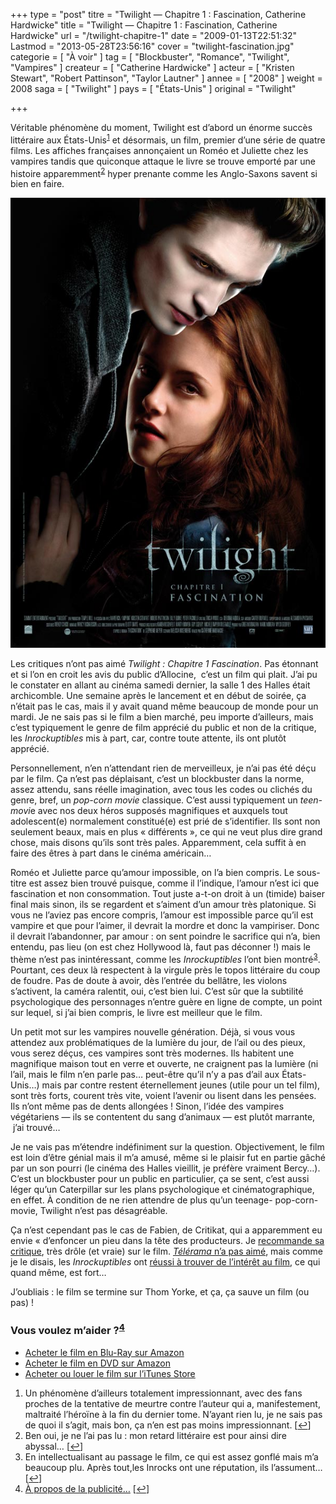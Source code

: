 +++
type = "post"
titre = "Twilight — Chapitre 1 : Fascination, Catherine Hardwicke"
title = "Twilight — Chapitre 1 : Fascination, Catherine Hardwicke"
url = "/twilight-chapitre-1"
date = "2009-01-13T22:51:32"
Lastmod = "2013-05-28T23:56:16"
cover = "twilight-fascination.jpg"
categorie = [ "À voir" ]
tag = [ "Blockbuster", "Romance", "Twilight", "Vampires" ]
createur = [ "Catherine Hardwicke" ]
acteur = [ "Kristen Stewart", "Robert Pattinson", "Taylor Lautner" ]
annee = [ "2008" ]
weight = 2008
saga = [ "Twilight" ]
pays = [ "États-Unis" ]
original = "Twilight"

+++

<p>Véritable phénomène du moment, Twilight est d&rsquo;abord un énorme succès littéraire aux États-Unis<sup><a href="#footnote_0_1090" id="identifier_0_1090" class="footnote-link footnote-identifier-link" title="Un ph&eacute;nom&egrave;ne d&rsquo;ailleurs totalement impressionnant, avec des fans proches de la tentative de meurtre contre l&rsquo;auteur qui a, manifestement, maltrait&eacute; l&rsquo;h&eacute;ro&iuml;ne &agrave; la fin du dernier tome. N&rsquo;ayant rien lu, je ne sais pas de quoi il s&rsquo;agit, mais bon, &ccedil;a n&rsquo;en est pas moins impressionnant.">1</a></sup> et désormais, un film, premier d&rsquo;une série de quatre films. Les affiches françaises annonçaient un Roméo et Juliette chez les vampires tandis que quiconque attaque le livre se trouve emporté par une histoire apparemment<sup><a href="#footnote_1_1090" id="identifier_1_1090" class="footnote-link footnote-identifier-link" title="Ben oui, je ne l&rsquo;ai pas lu : mon retard litt&eacute;raire est pour ainsi dire abyssal&hellip;">2</a></sup> hyper prenante comme les Anglo-Saxons savent si bien en faire.</p>
<p style="text-align: center;"><a href="http://www.allocine.fr/film/fichefilm_gen_cfilm=131377.html"><img class="alignnone size-full wp-image-1091" title="19031254" src="19031254.jpg" alt="19031254" width="540" height="720" /></a></p>
<p>Les critiques n&rsquo;ont pas aimé <em>Twilight : Chapitre 1 Fascination</em>. Pas étonnant et si l&rsquo;on en croit les avis du public d&rsquo;Allocine,  c&rsquo;est un film qui plait. J&rsquo;ai pu le constater en allant au cinéma samedi dernier, la salle 1 des Halles était archicomble. Une semaine après le lancement et en début de soirée, ça n&rsquo;était pas le cas, mais il y avait quand même beaucoup de monde pour un mardi. Je ne sais pas si le film a bien marché, peu importe d&rsquo;ailleurs, mais c&rsquo;est typiquement le genre de film apprécié du public et non de la critique, les <em>Inrockuptibles</em> mis à part, car, contre toute attente, ils ont plutôt apprécié.</p>
<p>Personnellement, n&rsquo;en n&rsquo;attendant rien de merveilleux, je n&rsquo;ai pas été déçu par le film. Ça n&rsquo;est pas déplaisant, c&rsquo;est un blockbuster dans la norme, assez attendu, sans réelle imagination, avec tous les codes ou clichés du genre, bref, un <em>pop-corn movie</em> classique. C&rsquo;est aussi typiquement un <em>teen-movi</em>e avec nos deux héros supposés magnifiques et auxquels tout adolescent(e) normalement constitué(e) est prié de s&rsquo;identifier. Ils sont non seulement beaux, mais en plus &laquo;&nbsp;différents&nbsp;&raquo;, ce qui ne veut plus dire grand chose, mais disons qu&rsquo;ils sont très pales. Apparemment, cela suffit à en faire des êtres à part dans le cinéma américain&#8230;</p>
<p>Roméo et Juliette parce qu&rsquo;amour impossible, on l&rsquo;a bien compris. Le sous-titre est assez bien trouvé puisque, comme il l&rsquo;indique, l&rsquo;amour n&rsquo;est ici que fascination et non consommation. Tout juste a-t-on droit à un (timide) baiser final mais sinon, ils se regardent et s&rsquo;aiment d&rsquo;un amour très platonique. Si vous ne l&rsquo;aviez pas encore compris, l&rsquo;amour est impossible parce qu&rsquo;il est vampire et que pour l&rsquo;aimer, il devrait la mordre et donc la vampiriser. Donc il devrait l&rsquo;abandonner, par amour : on sent poindre le sacrifice qui n&rsquo;a, bien entendu, pas lieu (on est chez Hollywood là, faut pas déconner !) mais le thème n&rsquo;est pas inintéressant, comme les <em>Inrockuptibles</em> l&rsquo;ont bien montré<sup><a href="#footnote_2_1090" id="identifier_2_1090" class="footnote-link footnote-identifier-link" title="En intellectualisant au passage le film, ce qui est assez gonfl&eacute; mais m&rsquo;a beaucoup plu. Apr&egrave;s tout,les Inrocks ont une r&eacute;putation, ils l&rsquo;assument&hellip;">3</a></sup>. Pourtant, ces deux là respectent à la virgule près le topos littéraire du coup de foudre. Pas de doute à avoir, dès l&rsquo;entrée du bellâtre, les violons s&rsquo;activent, la caméra ralentit, oui, c&rsquo;est bien lui. C&rsquo;est sûr que la subtilité psychologique des personnages n&rsquo;entre guère en ligne de compte, un point sur lequel, si j&rsquo;ai bien compris, le livre est meilleur que le film.</p>
<p>Un petit mot sur les vampires nouvelle génération. Déjà, si vous vous attendez aux problématiques de la lumière du jour, de l&rsquo;ail ou des pieux, vous serez déçus, ces vampires sont très modernes. Ils habitent une magnifique maison tout en verre et ouverte, ne craignent pas la lumière (ni l&rsquo;ail, mais le film n&rsquo;en parle pas&#8230; peut-être qu&rsquo;il n&rsquo;y a pas d&rsquo;ail aux États-Unis&#8230;) mais par contre restent éternellement jeunes (utile pour un tel film), sont très forts, courent très vite, voient l&rsquo;avenir ou lisent dans les pensées. Ils n&rsquo;ont même pas de dents allongées ! Sinon, l&rsquo;idée des vampires végétariens — ils se contentent du sang d&rsquo;animaux — est plutôt marrante,  j&rsquo;ai trouvé&#8230;</p>
<p>Je ne vais pas m&rsquo;étendre indéfiniment sur la question. Objectivement, le film est loin d&rsquo;être génial mais il m&rsquo;a amusé, même si le plaisir fut en partie gâché par un son pourri (le cinéma des Halles vieillit, je préfère vraiment Bercy&#8230;). C&rsquo;est un blockbuster pour un public en particulier, ça se sent, c&rsquo;est aussi léger qu&rsquo;un Caterpillar sur les plans psychologique et cinématographique, en effet. À condition de ne rien attendre de plus qu&rsquo;un teenage- pop-corn- movie, Twilight n&rsquo;est pas désagréable.</p>
<p>Ça n&rsquo;est cependant pas le cas de Fabien, de Critikat, qui a apparemment eu envie &laquo;&nbsp;d&rsquo;enfoncer un pieu dans la tête des producteurs. Je <a href="http://www.critikat.com/Twilight-chapitre-1-Fascination.html">recommande sa critique</a>, très drôle (et vraie) sur le film. <em><a href="http://www.telerama.fr/cinema/films/twilight-chapitre-1-fascination,369020,critique.php">Télérama</a></em><a href="http://www.telerama.fr/cinema/films/twilight-chapitre-1-fascination,369020,critique.php"> n&rsquo;a pas aimé</a>, mais comme je le disais, les <em>Inrockuptibles</em> ont <a href="http://www.lesinrocks.com/cine/cinema-article/critique/twilight/">réussi à trouver de l&rsquo;intérêt au film</a>, ce qui quand même, est fort&#8230;</p>
<p>J&rsquo;oubliais : le film se termine sur Thom Yorke, et ça, ça sauve un film (ou pas) !</p>
<div class="amazon">
<h3>Vous voulez m&rsquo;aider ?<sup><a href="#footnote_3_1090" id="identifier_3_1090" class="footnote-link footnote-identifier-link" title="&Agrave; propos de la publicit&eacute;&hellip;">4</a></sup></h3>
<ul>
<li><a href="http://www.amazon.fr/gp/product/B001Q9EKH8/ref=as_li_ss_tl?ie=UTF8&#038;tag=leblogdenic07-21&#038;linkCode=as2&#038;camp=1642&#038;creative=19458&#038;creativeASIN=B001Q9EKH8">Acheter le film en Blu-Ray sur Amazon</a></li>
<li><a href="http://www.amazon.fr/gp/product/B001Q9EKGY/ref=as_li_ss_tl?ie=UTF8&#038;tag=leblogdenic07-21&#038;linkCode=as2&#038;camp=1642&#038;creative=19458&#038;creativeASIN=B001Q9EKGY">Acheter le film en DVD sur Amazon</a></li>
<li><a href="http://itunes.apple.com/fr/movie/twilight-chapitre-1-fascination/id367526520">Acheter ou louer le film sur l&rsquo;iTunes Store</a></li>
</ul>
</div>
<ol class="footnotes"><li id="footnote_0_1090" class="footnote">Un phénomène d&rsquo;ailleurs totalement impressionnant, avec des fans proches de la tentative de meurtre contre l&rsquo;auteur qui a, manifestement, maltraité l&rsquo;héroïne à la fin du dernier tome. N&rsquo;ayant rien lu, je ne sais pas de quoi il s&rsquo;agit, mais bon, ça n&rsquo;en est pas moins impressionnant. [<a href="#identifier_0_1090" class="footnote-link footnote-back-link">&#8617;</a>]</li><li id="footnote_1_1090" class="footnote">Ben oui, je ne l&rsquo;ai pas lu : mon retard littéraire est pour ainsi dire abyssal&#8230; [<a href="#identifier_1_1090" class="footnote-link footnote-back-link">&#8617;</a>]</li><li id="footnote_2_1090" class="footnote">En intellectualisant au passage le film, ce qui est assez gonflé mais m&rsquo;a beaucoup plu. Après tout,les Inrocks ont une réputation, ils l&rsquo;assument&#8230; [<a href="#identifier_2_1090" class="footnote-link footnote-back-link">&#8617;</a>]</li><li id="footnote_3_1090" class="footnote"><a href="http://voiretmanger.fr/soutien/">À propos de la publicité…</a> [<a href="#identifier_3_1090" class="footnote-link footnote-back-link">&#8617;</a>]</li></ol>
